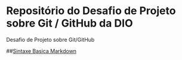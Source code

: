 #  Repositório do Desafio de Projeto sobre Git / GitHub da DIO
Desafio de Projeto sobre Git/GitHub

##[Sintaxe Basica Markdown](https://www.markdownguide.org/basic-syntax/)
